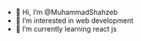 - 👋 Hi, I’m @MuhammadShahzeb
- 👀 I’m interested in web development
- 🌱 I’m currently learning react js


<!---
zebikhattak/zebikhattak is a ✨ special ✨ repository because its `README.md` (this file) appears on your GitHub profile.
You can click the Preview link to take a look at your changes.
--->
